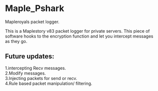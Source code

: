 # Maple_Pshark
Mapleroyals packet logger.

This is a Maplestory v83 packet logger for private servers.
This piece of software hooks to the encryption function and
let you intercept messages as they go.

## Future updates:
1.intercepting Recv messages.<br/>
2.Modify messages.<br/>
3.Injecting packets for send or recv.<br/>
4.Rule based packet manipulation/ filtering.<br/>
